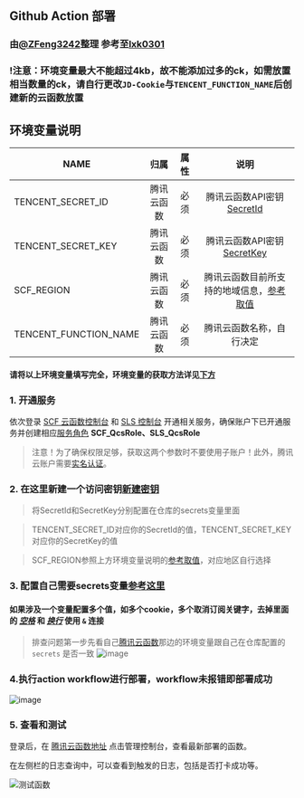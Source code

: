 ## Github Action 部署

### 由[@ZFeng3242](https://github.com/ZFeng3242/)整理      参考至[lxk0301](https://gitee.com/lxk0301/)
### !注意：环境变量最大不能超过4kb，故不能添加过多的ck，如需放置相当数量的ck，请自行更改`JD-Cookie`与`TENCENT_FUNCTION_NAME`后创建新的云函数放置


## 环境变量说明


| NAME | 归属                         | 属性                       | 说明                                                                            |
| ---- | :------------------------------: | :-------------------------: | :-------------------------------------------------------------------------------: |
| TENCENT_SECRET_ID     | 腾讯云函数     | 必须                      |腾讯云函数API密钥 [SecretId](https://console.cloud.tencent.com/cam/capi)  |
| TENCENT_SECRET_KEY    | 腾讯云函数     | 必须                      |腾讯云函数API密钥 [SecretKey](https://console.cloud.tencent.com/cam/capi)  |
| SCF_REGION            | 腾讯云函数     | 必须                      |腾讯云函数目前所支持的地域信息，[参考取值](https://cloud.tencent.com/document/product/583/17299)  |
| TENCENT_FUNCTION_NAME | 腾讯云函数     | 必须                      |腾讯云函数名称，自行决定  |

#### 请将以上环境变量填写完全，环境变量的获取方法详见[下方](https://github.com/ZFeng3242/JD-haoyangmao/blob/main/TencentScf/tencentscf.md#2-%E5%9C%A8%E8%BF%99%E9%87%8C%E6%96%B0%E5%BB%BA%E4%B8%80%E4%B8%AA%E8%AE%BF%E9%97%AE%E5%AF%86%E9%92%A5%E6%96%B0%E5%BB%BA%E5%AF%86%E9%92%A5)



### 1. 开通服务

依次登录 [SCF 云函数控制台](https://console.cloud.tencent.com/scf) 和 [SLS 控制台](https://console.cloud.tencent.com/sls) 开通相关服务，确保账户下已开通服务并创建相应[服务角色](https://console.cloud.tencent.com/cam/role) **SCF_QcsRole、SLS_QcsRole**

> 注意！为了确保权限足够，获取这两个参数时不要使用子账户！此外，腾讯云账户需要[实名认证](https://console.cloud.tencent.com/developer/auth)。



### 2. 在这里新建一个访问密钥[新建密钥](https://console.cloud.tencent.com/cam/capi)

> 将SecretId和SecretKey分别配置在仓库的secrets变量里面

> TENCENT_SECRET_ID对应你的SecretId的值，TENCENT_SECRET_KEY对应你的SecretKey的值
 
> SCF_REGION参照上方环境变量说明的[参考取值](https://cloud.tencent.com/document/product/583/17299)，对应地区自行选择



### 3. 配置自己需要secrets变量[参考这里](githubAction.md)

#### 如果涉及一个变量配置多个值，如多个cookie，多个取消订阅关键字，去掉里面的 *__[空格]()__* 和 __*[换行]()*__ 使用 `&` 连接   

> 排查问题第一步先看自己[腾讯云函数](https://console.cloud.tencent.com/scf/list-detail?rid=5&ns=default&id=scf-jdscript)那边的环境变量跟自己在仓库配置的 `secrets` 是否一致
![image](https://user-images.githubusercontent.com/6993269/99937191-06617680-2da0-11eb-99ea-033f2c655683.png)



### 4.执行action workflow进行部署，workflow未报错即部署成功
![image](https://user-images.githubusercontent.com/6993269/99513289-6a152980-29c5-11eb-9266-3f56ba13d3b2.png)



### 5. 查看和测试
登录后，在 [腾讯云函数地址](https://console.cloud.tencent.com/scf/index) 点击管理控制台，查看最新部署的函数。

在左侧栏的日志查询中，可以查看到触发的日志，包括是否打卡成功等。

![测试函数](https://user-images.githubusercontent.com/6993269/99628053-5a9eea80-2a70-11eb-906f-f1d5ea2bfa3a.png)
